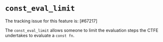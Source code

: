 # `const_eval_limit`

The tracking issue for this feature is: [#67217]

[#57563]: https://github.com/rust-lang/rust/issues/67217

The `const_eval_limit` allows someone to limit the evaluation steps the CTFE undertakes to evaluate a `const fn`.